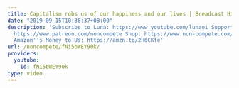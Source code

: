 ```yaml
---
title: Capitalism robs us of our happiness and our lives | Breadcast Highlights
date: "2019-09-15T10:36:37+08:00"
description: 'Subscribe to Luna: https://www.youtube.com/lunaoi Support Non-Compete:
  https://www.patreon.com/noncompete Shop: https://www.non-compete.com/shop/ Give
  Amazon''s Money to Us: https://amzn.to/2H6CKfe'
url: /noncompete/fNi5bWEY90k/
providers:
  youtube:
    id: fNi5bWEY90k
type: video
---
```

